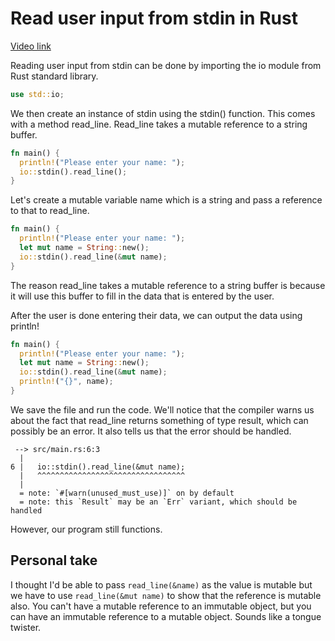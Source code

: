 # Read user input from stdin in Rust

[Video link](https://egghead.io/lessons/rust-read-user-input-from-stdin-in-rust)

Reading user input from stdin can be done by importing the io module from Rust standard library.

```rs
use std::io;
```

We then create an instance of stdin using the stdin() function. This comes with a method read_line. Read_line takes a mutable reference to a string buffer.

```rs
fn main() {
  println!("Please enter your name: ");
  io::stdin().read_line();
}
```

Let's create a mutable variable name which is a string and pass a reference to that to read_line.

```rs
fn main() {
  println!("Please enter your name: ");
  let mut name = String::new();
  io::stdin().read_line(&mut name);
}
```

The reason read_line takes a mutable reference to a string buffer is because it will use this buffer to fill in the data that is entered by the user.

After the user is done entering their data, we can output the data using println!

```rs
fn main() {
  println!("Please enter your name: ");
  let mut name = String::new();
  io::stdin().read_line(&mut name);
  println!("{}", name);
}
```

We save the file and run the code. We'll notice that the compiler warns us about the fact that read_line returns something of type result, which can possibly be an error. It also tells us that the error should be handled.

```shell
 --> src/main.rs:6:3
  |
6 |   io::stdin().read_line(&mut name);
  |   ^^^^^^^^^^^^^^^^^^^^^^^^^^^^^^^^^
  |
  = note: `#[warn(unused_must_use)]` on by default
  = note: this `Result` may be an `Err` variant, which should be handled
```

However, our program still functions.

## Personal take

I thought I'd be able to pass `read_line(&name)` as the value is mutable but we have to use `read_line(&mut name)` to show that the reference is mutable also. You can't have a mutable reference to an immutable object, but you can have an immutable reference to a mutable object. Sounds like a tongue twister.
